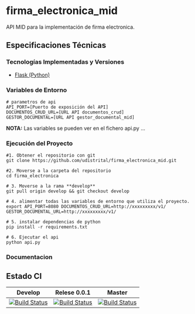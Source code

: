 # firma_electronica_mid

API MID para la implementación de firma electronica.

## Especificaciones Técnicas

### Tecnologías Implementadas y Versiones
* [Flask (Python)](https://flask.palletsprojects.com/en/1.1.x/)


### Variables de Entorno
```shell
# parametros de api
API_PORT=[Puerto de exposición del API]
DOCUMENTOS_CRUD_URL=[URL API documentos_crud]
GESTOR_DOCUMENTAL=[URL API gestor_documental_mid]
```


**NOTA:** Las variables se pueden ver en el fichero api.py ...

### Ejecución del Proyecto
```shell
#1. Obtener el repositorio con git
git clone https://github.com/udistrital/firma_electronica_mid.git

#2. Moverse a la carpeta del repositorio
cd firma_electronica

# 3. Moverse a la rama **develop**
git pull origin develop && git checkout develop

# 4. alimentar todas las variables de entorno que utiliza el proyecto.
export API_PORT=8080 DOCUMENTOS_CRUD_URL=http://xxxxxxxxx/v1/ GESTOR_DOCUMENTAL_URL=http://xxxxxxxxx/v1/

# 5. instalar dependencias de python
pip install -r requirements.txt

# 6. Ejecutar el api
python api.py
```

### Documentacion

## Estado CI
| Develop | Relese 0.0.1 | Master |
| -- | -- | -- |
| [![Build Status](https://hubci.portaloas.udistrital.edu.co/api/badges/udistrital/firma_electronica_mid/status.svg?ref=refs/heads/develop)](https://hubci.portaloas.udistrital.edu.co/udistrital/firma_electronica_mid) | [![Build Status](https://hubci.portaloas.udistrital.edu.co/api/badges/udistrital/firma_electronica_mid/status.svg?ref=refs/heads/release/0.0.1)](https://hubci.portaloas.udistrital.edu.co/udistrital/firma_electronica_mid) | [![Build Status](https://hubci.portaloas.udistrital.edu.co/api/badges/udistrital/firma_electronica_mid/status.svg?ref=refs/heads/master)](https://hubci.portaloas.udistrital.edu.co/udistrital/firma_electronica_mid) |

